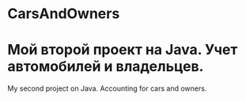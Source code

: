 # CarsAndOwners
Мой второй проект на Java.
Учет автомобилей и владельцев.
================================================================================================================================
My second project on Java.
Accounting for cars and owners.
